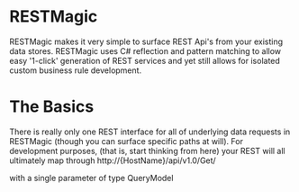 #  RESTMagic

RESTMagic makes it very simple to surface REST Api's from your existing data stores.  RESTMagic uses C# reflection and pattern matching to allow easy '1-click' generation of REST services and yet still allows for isolated custom business rule development.


# The Basics

There is really only one REST interface for all of underlying data requests in RESTMagic (though you can surface specific paths at will).  For development purposes, (that is, start thinking from here) your REST will all ultimately map through 
http://{HostName}/api/v1.0/Get/

with a single parameter of type QueryModel

